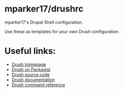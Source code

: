 # mparker17/drushrc

mparker17's Drupal Shell configuration.

Use these as templates for your own Drush configuration.

# Useful links:

* [Drush homepage](https://www.drush.org/)
* [Drush on Packagist](https://packagist.org/packages/drush/drush)
* [Drush source code](https://github.com/drush-ops/drush)
* [Drush documentation](http://docs.drush.org/)
* [Drush command reference](https://drushcommands.com/)
